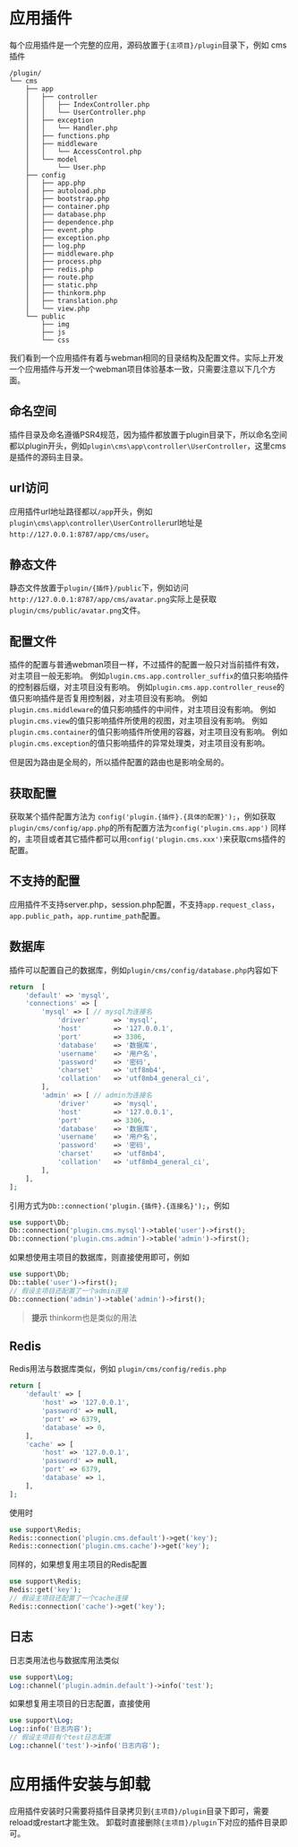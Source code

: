 # 应用插件
每个应用插件是一个完整的应用，源码放置于`{主项目}/plugin`目录下，例如 cms 插件

```
/plugin/
└── cms
    ├── app
    │   ├── controller
    │   │   ├── IndexController.php
    │   │   └── UserController.php
    │   ├── exception
    │   │   └── Handler.php
    │   ├── functions.php
    │   ├── middleware
    │   │   └── AccessControl.php
    │   └── model
    │       └── User.php
    ├── config
    │   ├── app.php
    │   ├── autoload.php
    │   ├── bootstrap.php
    │   ├── container.php
    │   ├── database.php
    │   ├── dependence.php
    │   ├── event.php
    │   ├── exception.php
    │   ├── log.php
    │   ├── middleware.php
    │   ├── process.php
    │   ├── redis.php
    │   ├── route.php
    │   ├── static.php
    │   ├── thinkorm.php
    │   ├── translation.php
    │   └── view.php
    └── public
        ├── img
        ├── js
        └── css
```

我们看到一个应用插件有着与webman相同的目录结构及配置文件。实际上开发一个应用插件与开发一个webman项目体验基本一致，只需要注意以下几个方面。

## 命名空间
插件目录及命名遵循PSR4规范，因为插件都放置于plugin目录下，所以命名空间都以plugin开头，例如`plugin\cms\app\controller\UserController`，这里cms是插件的源码主目录。

## url访问
应用插件url地址路径都以`/app`开头，例如`plugin\cms\app\controller\UserController`url地址是 `http://127.0.0.1:8787/app/cms/user`。

## 静态文件
静态文件放置于`plugin/{插件}/public`下，例如访问`http://127.0.0.1:8787/app/cms/avatar.png`实际上是获取`plugin/cms/public/avatar.png`文件。

## 配置文件
插件的配置与普通webman项目一样，不过插件的配置一般只对当前插件有效，对主项目一般无影响。
例如`plugin.cms.app.controller_suffix`的值只影响插件的控制器后缀，对主项目没有影响。
例如`plugin.cms.app.controller_reuse`的值只影响插件是否复用控制器，对主项目没有影响。
例如`plugin.cms.middleware`的值只影响插件的中间件，对主项目没有影响。
例如`plugin.cms.view`的值只影响插件所使用的视图，对主项目没有影响。
例如`plugin.cms.container`的值只影响插件所使用的容器，对主项目没有影响。
例如`plugin.cms.exception`的值只影响插件的异常处理类，对主项目没有影响。

但是因为路由是全局的，所以插件配置的路由也是影响全局的。

## 获取配置
获取某个插件配置方法为 `config('plugin.{插件}.{具体的配置}');`，例如获取`plugin/cms/config/app.php`的所有配置方法为`config('plugin.cms.app')`
同样的，主项目或者其它插件都可以用`config('plugin.cms.xxx')`来获取cms插件的配置。

## 不支持的配置
应用插件不支持server.php，session.php配置，不支持`app.request_class`，`app.public_path`，`app.runtime_path`配置。

## 数据库
插件可以配置自己的数据库，例如`plugin/cms/config/database.php`内容如下
```php
return  [
    'default' => 'mysql',
    'connections' => [
        'mysql' => [ // mysql为连接名
            'driver'      => 'mysql',
            'host'        => '127.0.0.1',
            'port'        => 3306,
            'database'    => '数据库',
            'username'    => '用户名',
            'password'    => '密码',
            'charset'     => 'utf8mb4',
            'collation'   => 'utf8mb4_general_ci',
        ],
        'admin' => [ // admin为连接名
            'driver'      => 'mysql',
            'host'        => '127.0.0.1',
            'port'        => 3306,
            'database'    => '数据库',
            'username'    => '用户名',
            'password'    => '密码',
            'charset'     => 'utf8mb4',
            'collation'   => 'utf8mb4_general_ci',
        ],
    ],
];
```
引用方式为`Db::connection('plugin.{插件}.{连接名}');`，例如
```php
use support\Db;
Db::connection('plugin.cms.mysql')->table('user')->first();
Db::connection('plugin.cms.admin')->table('admin')->first();
```

如果想使用主项目的数据库，则直接使用即可，例如
```php
use support\Db;
Db::table('user')->first();
// 假设主项目还配置了一个admin连接
Db::connection('admin')->table('admin')->first();
```

> **提示**
> thinkorm也是类似的用法

## Redis
Redis用法与数据库类似，例如 `plugin/cms/config/redis.php`
```php
return [
    'default' => [
        'host' => '127.0.0.1',
        'password' => null,
        'port' => 6379,
        'database' => 0,
    ],
    'cache' => [
        'host' => '127.0.0.1',
        'password' => null,
        'port' => 6379,
        'database' => 1,
    ],
];
```
使用时
```php
use support\Redis;
Redis::connection('plugin.cms.default')->get('key');
Redis::connection('plugin.cms.cache')->get('key');
```

同样的，如果想复用主项目的Redis配置
```php
use support\Redis;
Redis::get('key');
// 假设主项目还配置了一个cache连接
Redis::connection('cache')->get('key');
```

## 日志
日志类用法也与数据库用法类似
```php
use support\Log;
Log::channel('plugin.admin.default')->info('test');
```

如果想复用主项目的日志配置，直接使用
```php
use support\Log;
Log::info('日志内容');
// 假设主项目有个test日志配置
Log::channel('test')->info('日志内容');
```

# 应用插件安装与卸载
应用插件安装时只需要将插件目录拷贝到`{主项目}/plugin`目录下即可，需要reload或restart才能生效。
卸载时直接删除`{主项目}/plugin`下对应的插件目录即可。